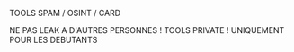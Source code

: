 TOOLS SPAM / OSINT / CARD 

NE PAS LEAK A D'AUTRES PERSONNES !
TOOLS PRIVATE !
UNIQUEMENT POUR LES DEBUTANTS 

